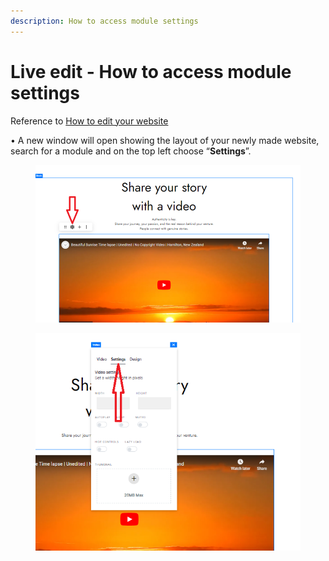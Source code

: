 ```yaml
---
description: How to access module settings
---
```


# Live edit - How to access module settings

Reference to [How to edit your website](https://help.microweber.com/user-guide/live-edit-how-to-edit-you-site)

• A new window will open showing the layout of your newly made website, search for a module and on the top left choose “**Settings**”.

<figure><img src=".gitbook/assets/How to access module settings.png" alt=""><figcaption></figcaption></figure>

<figure><img src=".gitbook/assets/Module settings 3.png" alt=""><figcaption></figcaption></figure>
